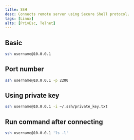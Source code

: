```yaml
---
title: SSH
desc: Connects remote server using Secure Shell protocol.
tags: [Linux]
alts: [PrivEsc, Telnet]
---
```


## Basic

```sh
ssh username@10.0.0.1
```

## Port number

```sh
ssh username@10.0.0.1 -p 2200
```

## Using private key

```sh
ssh username@10.0.0.1 -i ~/.ssh/private_key.txt
```

## Run command after connecting

```sh
ssh username@10.0.0.1 'ls -l'
```